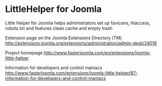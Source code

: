LittleHelper for Joomla
=======================

Little Helper for Joomla helps administrators set up favicons, htaccess, robots.txt and features clean cache and empty trash

Extension page on the Joomla Extensions Directory (TM)
http://extensions.joomla.org/extensions/administration/admin-desk/24016

Project homepage
http://www.fasterjoomla.com/en/extensions/joomla-little-helper

Information for developers and control maniacs
http://www.fasterjoomla.com/extensions/joomla-little-helper/87-information-for-developers-and-control-maniacs

